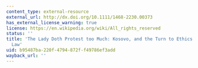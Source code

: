 ```yaml
---
content_type: external-resource
external_url: http://dx.doi.org/10.1111/1468-2230.00373
has_external_license_warning: true
license: https://en.wikipedia.org/wiki/All_rights_reserved
status: ''
title: 'The Lady Doth Protest too Much: Kosovo, and the Turn to Ethics in International
  Law'
uid: b95487ba-220f-4794-872f-f49786ef3add
wayback_url: ''
---
```

